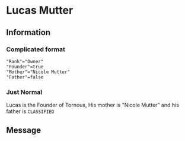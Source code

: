 # Lucas Mutter
## Information
### Complicated format
```
"Rank"="Owner"
"Founder"=true
"Mother"="Nicole Mutter"
"Father"=false
```
### Just Normal
Lucas is the Founder of Tornous, His mother is "Nicole Mutter" and his father is `CLASSIFIED`
## Message
